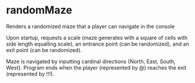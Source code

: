 # randomMaze
Renders a randomized maze that a player can navigate in the console

Upon startup, requests a scale (maze generates with a square of cells with side length equalling scale), an entrance point (can be randomized), and an exit point (can be randomized).

Maze is navigated by inputting cardinal directions {North, East, South, West}. Program ends when the player (represented by @) reaches the exit (represented by !!!).
